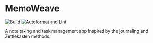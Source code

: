 # MemoWeave

[![Build](https://github.com/microBob/MemoWeave/actions/workflows/build.yml/badge.svg)](https://github.com/microBob/MemoWeave/actions/workflows/build.yml)
[![Autoformat and Lint](https://github.com/microBob/MemoWeave/actions/workflows/autoformat-and-lint.yml/badge.svg)](https://github.com/microBob/MemoWeave/actions/workflows/autoformat-and-lint.yml)

A note taking and task management app inspired by the journaling and Zettlekasten methods.
